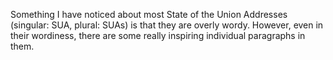 
Something I have noticed about most State of the Union Addresses (singular: SUA, plural: SUAs) is that they are overly wordy. However, even in their wordiness, there are some really inspiring individual paragraphs in them.


